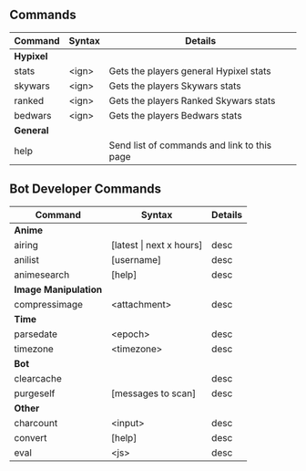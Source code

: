 ## Commands

| Command | Syntax  | Details |
| ------------- | ------------- | ------------- |
| **Hypixel** |
| stats | \<ign\> | Gets the players general Hypixel stats |
| skywars | \<ign\> | Gets the players Skywars stats |
| ranked | \<ign\> | Gets the players Ranked Skywars stats |
| bedwars | \<ign\> | Gets the players Bedwars stats |
| **General** |
| help | | Send list of commands and link to this page |

## Bot Developer Commands

| Command | Syntax | Details |
| ------------- | ------------- | ------------- |
| **Anime** |
| airing | \[latest \| next x hours\] | desc |
| anilist | \[username\] | desc |
| animesearch | \[help\] | desc |
| **Image Manipulation** |
| compressimage | \<attachment\> | desc |
| **Time** |
| parsedate | \<epoch\> | desc |
| timezone | \<timezone\> | desc |
| **Bot** |
| clearcache | | desc |
| purgeself | \[messages to scan\] | desc |
| **Other** |
| charcount | \<input\> | desc |
| convert | \[help\] | desc |
| eval | \<js\> | desc |

